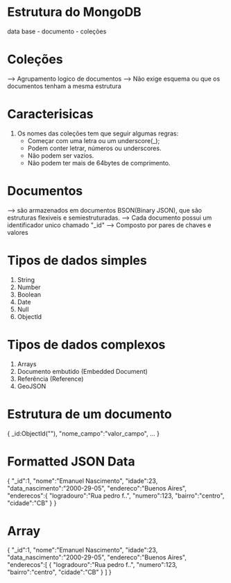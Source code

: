 # Estrutura do MongoDB
data base - documento - coleções 

# Coleções 
--> Agrupamento logico de documentos
--> Não exige esquema ou que os documentos tenham a mesma estrutura 

# Caracterisicas
1. Os nomes das coleções tem que seguir algumas regras:
    - Começar com uma letra ou um underscore(_);
    - Podem conter letrar, números ou underscores.
    - Não podem ser vazios.
    - Não podem ter mais de 64bytes de comprimento.

# Documentos 
--> são armazenados em documentos BSON(Binary JSON), que são estruturas flexiveis e semiestruturadas.
--> Cada documento possui um identificador unico chamado "_id"
--> Composto por pares de chaves e valores 

# Tipos de dados simples
1. String
2. Number
3. Boolean
4. Date
5. Null
6. Objectld

# Tipos de dados complexos
1. Arrays
2. Documento embutido (Embedded Document)
3. Referência (Reference)
4. GeoJSON

# Estrutura de um documento

{ 
    _id:Objectld(""),
    "nome_campo":"valor_campo",
    ...
}

# Formatted JSON Data
{
   "_id":1,
   "nome":"Emanuel Nascimento",
   "idade":23,
   "data_nascimento":"2000-29-05",
   "endereco":"Buenos Aires",
   "enderecos":{
      "logradouro":"Rua pedro f..",
      "numero":123,
      "bairro":"centro",
      "cidade":"CB"
   }
}

# Array

{
   "_id":1,
   "nome":"Emanuel Nascimento",
   "idade":23,
   "data_nascimento":"2000-29-05",
   "endereco":"Buenos Aires",
   "enderecos":[
      {
         "logradouro":"Rua pedro f..",
         "numero":123,
         "bairro":"centro",
         "cidade":"CB"
      }
   ]
}